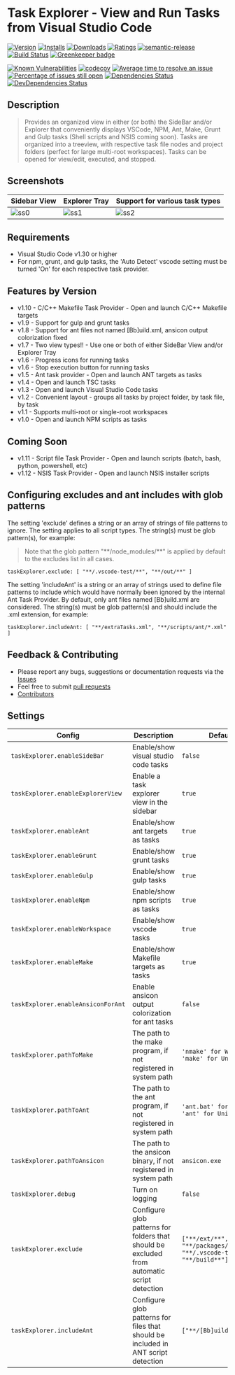 # Task Explorer - View and Run Tasks from Visual Studio Code

[![Version](https://vsmarketplacebadge.apphb.com/version-short/spmeesseman.vscode-taskexplorer.svg)](https://marketplace.visualstudio.com/items?itemName=spmeesseman.vscode-taskexplorer)
[![Installs](https://vsmarketplacebadge.apphb.com/installs-short/spmeesseman.vscode-taskexplorer.svg)](https://marketplace.visualstudio.com/items?itemName=spmeesseman.vscode-taskexplorer)
[![Downloads](https://vsmarketplacebadge.apphb.com/downloads-short/spmeesseman.vscode-taskexplorer.svg)](https://marketplace.visualstudio.com/items?itemName=spmeesseman.vscode-taskexplorer)
[![Ratings](https://vsmarketplacebadge.apphb.com/rating-short/spmeesseman.vscode-taskexplorer.svg)](https://marketplace.visualstudio.com/items?itemName=spmeesseman.vscode-taskexplorer)
[![semantic-release](https://img.shields.io/badge/%20%20%F0%9F%93%A6%F0%9F%9A%80-semantic--release-e10079.svg)](https://github.com/semantic-release/semantic-release)
[![Build Status](https://dev.azure.com/spmeesseman/vscode-taskexplorer/_apis/build/status/spmeesseman.vscode-taskexplorer?branchName=master)](https://dev.azure.com/spmeesseman/vscode-taskexplorer/_build/latest?definitionId=10&branchName=master)
[![Greenkeeper badge](https://badges.greenkeeper.io/spmeesseman/vscode-taskexplorer.svg)](https://greenkeeper.io/)

[![Known Vulnerabilities](https://snyk.io/test/github/spmeesseman/vscode-taskexplorer/badge.svg)](https://snyk.io/test/github/spmeesseman/vscode-taskexplorer)
[![codecov](https://codecov.io/gh/spmeesseman/vscode-taskexplorer/branch/master/graph/badge.svg)](https://codecov.io/gh/spmeesseman/vscode-taskexplorer)
[![Average time to resolve an issue](https://isitmaintained.com/badge/resolution/spmeesseman/vscode-taskexplorer.svg)](https://isitmaintained.com/project/spmeesseman/vscode-taskexplorer "Average time to resolve an issue")
[![Percentage of issues still open](https://isitmaintained.com/badge/open/spmeesseman/vscode-taskexplorer.svg)](https://isitmaintained.com/project/spmeesseman/vscode-taskexplorer "Percentage of issues still open")
[![Dependencies Status](https://david-dm.org/spmeesseman/vscode-taskexplorer/status.svg)](https://david-dm.org/spmeesseman/vscode-taskexplorer)
[![DevDependencies Status](https://david-dm.org/spmeesseman/vscode-taskexplorer/dev-status.svg)](https://david-dm.org/spmeesseman/vscode-taskexplorer?type=dev)

## Description

> Provides an organized view in either (or both) the SideBar and/or Explorer that conveniently displays VSCode, NPM, Ant, Make, Grunt and Gulp tasks (Shell scripts and NSIS coming soon).  Tasks are organized into a treeview, with respective task file nodes and project folders (perfect for large multi-root workspaces).  Tasks can be opened for view/edit, executed, and stopped.

## Screenshots

|Sidebar View|Explorer Tray|Support for various task types|
|-|-|-|
|![ss0](https://github.com/spmeesseman/vscode-taskexplorer/blob/master/res/taskview3.png?raw=true)|![ss1](https://github.com/spmeesseman/vscode-taskexplorer/blob/master/res/taskview2.png?raw=true)|![ss2](https://github.com/spmeesseman/vscode-taskexplorer/blob/master/res/taskview.png?raw=true)|

## Requirements

* Visual Studio Code v1.30 or higher
* For npm, grunt, and gulp tasks, the 'Auto Detect' vscode setting must be turned 'On' for each respective task provider.

## Features by Version

* v1.10 - C/C++ Makefile Task Provider - Open and launch C/C++ Makefile targets
* v1.9 - Support for gulp and grunt tasks
* v1.8 - Support for ant files not named [Bb]uild.xml, ansicon output colorization fixed
* v1.7 - Two view types!! - Use one or both of either SideBar View and/or Explorer Tray
* v1.6 - Progress icons for running tasks
* v1.6 - Stop execution button for running tasks
* v1.5 - Ant task provider - Open and launch ANT targets as tasks
* v1.4 - Open and launch TSC tasks
* v1.3 - Open and launch Visual Studio Code tasks
* v1.2 - Convenient layout - groups all tasks by project folder, by task file, by task
* v1.1 - Supports multi-root or single-root workspaces
* v1.0 - Open and launch NPM scripts as tasks

## Coming Soon

* v1.11 - Script file Task Provider - Open and launch scripts (batch, bash, python, powershell, etc)
* v1.12 - NSIS Task Provider - Open and launch NSIS installer scripts

## Configuring excludes and ant includes with glob patterns

The setting 'exclude' defines a string or an array of strings of file patterns to ignore.  The setting applies to all script types.  The string(s) must be glob pattern(s), for example:

> Note that the glob pattern "\*\*/node_modules/\*\*" is applied by default to the excludes list in all cases.

    taskExplorer.exclude: [ "**/.vscode-test/**", "**/out/**" ]

The setting 'includeAnt' is a string or an array of strings used to define file patterns to include which would have normally been ignored by the internal Ant Task Provider.  By default, only ant files named [Bb]uild.xml are considered.  The string(s) must be glob pattern(s) and should include the .xml extension, for example:

    taskExplorer.includeAnt: [ "**/extraTasks.xml", "**/scripts/ant/*.xml" ]

## Feedback & Contributing

* Please report any bugs, suggestions or documentation requests via the
  [Issues](https://github.com/spmeesseman/vscode-taskexplorer/issues)
* Feel free to submit
  [pull requests](https://github.com/spmeesseman/vscode-taskexplorer/pulls)
* [Contributors](https://github.com/spmeesseman/vscode-taskexplorer/graphs/contributors)

## Settings

|Config|Description|Default|
|-|-|-|
|`taskExplorer.enableSideBar`|Enable/show visual studio code tasks|`false`|
|`taskExplorer.enableExplorerView`|Enable a task explorer view in the sidebar|`true`|
|`taskExplorer.enableAnt`|Enable/show ant targets as tasks|`true`|
|`taskExplorer.enableGrunt`|Enable/show grunt tasks|`true`|
|`taskExplorer.enableGulp`|Enable/show gulp tasks|`true`|
|`taskExplorer.enableNpm`|Enable/show npm scripts as tasks|`true`|
|`taskExplorer.enableWorkspace`|Enable/show vscode tasks|`true`|
|`taskExplorer.enableMake`|Enable/show Makefile targets as tasks|`true`|
|`taskExplorer.enableAnsiconForAnt`|Enable ansicon output colorization for ant tasks|`false`|",
|`taskExplorer.pathToMake`|The path to the make program, if not registered in system path|`'nmake' for Windows, 'make' for Unix`|",
|`taskExplorer.pathToAnt`|The path to the ant program, if not registered in system path|`'ant.bat' for Windows, 'ant' for Unix`|",
|`taskExplorer.pathToAnsicon`|The path to the ansicon binary, if not registered in system path|`ansicon.exe`|",
|`taskExplorer.debug`|Turn on logging|`false`|
|`taskExplorer.exclude`|Configure glob patterns for folders that should be excluded from automatic script detection|`["**/ext/**", "**/packages/**", "**/.vscode-test/**", "**/build**"]`|
|`taskExplorer.includeAnt`|Configure glob patterns for files that should be included in ANT script detection|`["**/[Bb]uild.xml/**"]`|
